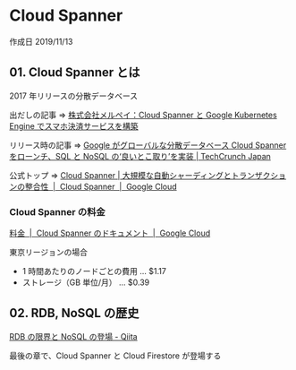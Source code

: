 # Cloud Spanner

作成日 2019/11/13

## 01. Cloud Spanner とは

2017 年リリースの分散データベース

出だしの記事 => [株式会社メルペイ：Cloud Spanner と Google Kubernetes Engine でスマホ決済サービスを構築](https://cloud.google.com/blog/ja/topics/customers/merpay-cloud-spanner-google-kubernetes-engine)

リリース時の記事 => [Google がグローバルな分散データベース Cloud Spanner をローンチ、SQL と NoSQL の‘良いとこ取り’を実装 \| TechCrunch Japan](https://jp.techcrunch.com/2017/02/15/20170214google-launches-cloud-spanner-a-new-globally-distributed-database-service/)

公式トップ => [Cloud Spanner \| 大規模な自動シャーディングとトランザクションの整合性  \|  Cloud Spanner  \|  Google Cloud](https://cloud.google.com/spanner/?hl=ja)

### Cloud Spanner の料金

[料金  \|  Cloud Spanner のドキュメント  \|  Google Cloud](https://cloud.google.com/spanner/pricing?hl=ja)

東京リージョンの場合

-   1 時間あたりのノードごとの費用 ... \$1.17
-   ストレージ（GB 単位/月） ... \$0.39

## 02. RDB, NoSQL の歴史

[RDB の限界と NoSQL の登場 \- Qiita](https://qiita.com/1amageek/items/3dbbc3112493a73880d0)

最後の章で、Cloud Spanner と Cloud Firestore が登場する

